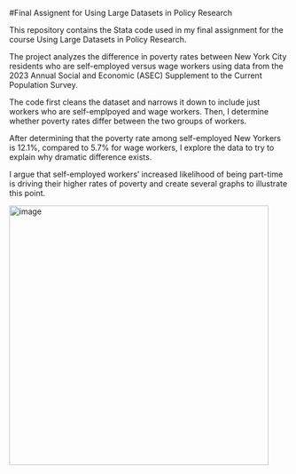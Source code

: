 #Final Assignent for Using Large Datasets in Policy Research

This repository contains the Stata code used in my final assignment for the course Using Large Datasets in Policy Research.

The project analyzes the difference in poverty rates between New York City residents who are self-employed versus wage workers using data from the 2023 Annual Social and Economic (ASEC) Supplement to the Current Population Survey.  

The code first cleans the dataset and narrows it down to include just workers who are self-emplpoyed and wage workers. Then, I determine whether poverty rates differ between the two groups of workers.

After determining that the poverty rate among self-employed New Yorkers is 12.1%, compared to 5.7% for wage workers, I explore the data to try to explain why dramatic difference exists.

I argue that self-employed workers’ increased likelihood of being part-time is driving their higher rates of poverty and create several graphs to illustrate this point.

<img width="468" alt="image" src="https://github.com/user-attachments/assets/889848eb-8e78-4c89-b20f-9641ee6c5ce8">


